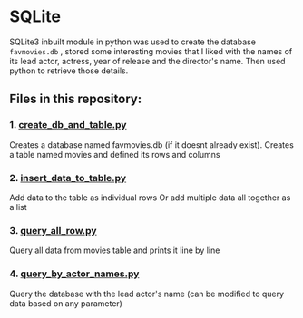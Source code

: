 # SQLite
SQLite3 inbuilt module in python was used to create the database `favmovies.db` ,  stored some interesting movies that I liked with the names of its lead actor, actress, year of release and the director's name. Then used python to retrieve those details.


Files in this repository:
--- 
### 1. [create_db_and_table.py](create_db_and_table.py)
Creates a database named favmovies.db (if it doesnt already exist).
Creates a table named movies and defined its rows and columns

### 2. [insert_data_to_table.py](insert_data_to_table.py)
Add data to the table as individual rows
Or add multiple data all together as a list

### 3. [query_all_row.py](query_all_row.py)
Query all data from movies table and prints it line by line

### 4. [query_by_actor_names.py](query_by_actor_names.py)
Query the database with the lead actor's name
(can be modified to query data based on any parameter)


